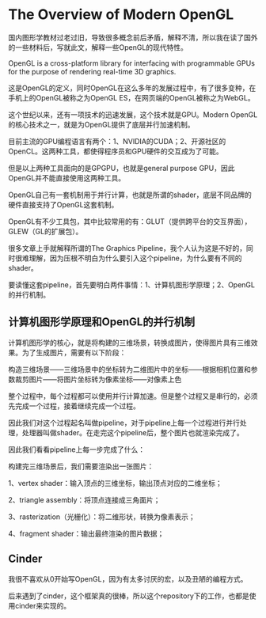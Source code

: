 # The Overview of Modern OpenGL

国内图形学教材过老过旧，导致很多概念前后矛盾，解释不清，所以我在读了国外的一些材料后，写就此文，解释一些OpenGL的现代特性。

OpenGL is a cross-platform library for interfacing with programmable GPUs for the purpose of rendering real-time 3D graphics.

这是OpenGL的定义，同时OpenGL在这么多年的发展过程中，有了很多变种，在手机上的OpenGL被称之为OpenGL ES，在网页端的OpenGL被称之为WebGL。

这个世纪以来，还有一项技术的迅速发展，这个技术就是GPU。Modern OpenGL的核心技术之一，就是为OpenGL提供了底层并行加速机制。

目前主流的GPU编程语言有两个：1、NVIDIA的CUDA；2、开源社区的OpenCL。这两种工具，都使得程序员和GPU硬件的交互成为了可能。

但是以上两种工具面向的是GPGPU，也就是general purpose GPU，因此OpenGL并不能直接使用这两种工具。

OpenGL自己有一套机制用于并行计算，也就是所谓的shader，底层不同品牌的硬件直接支持了OpenGL这套机制。

OpenGL有不少工具包，其中比较常用的有：GLUT（提供跨平台的交互界面），GLEW（GL的扩展包）。

很多文章上手就解释所谓的The Graphics Pipeline，我个人认为这是不好的，同时很难理解，因为压根不明白为什么要引入这个pipeline，为什么要有不同的shader。

要读懂这套pipeline，首先要明白两件事情：1、计算机图形学原理；2、OpenGL的并行机制。

## 计算机图形学原理和OpenGL的并行机制

计算机图形学的核心，就是将构建的三维场景，转换成图片，使得图片具有三维效果。为了生成图片，需要有以下阶段：

构造三维场景——三维场景中的坐标转为二维图片中的坐标——根据相机位置和参数裁剪图片——将图片坐标转为像素坐标——对像素上色

整个过程中，每个过程都可以使用并行计算加速。但是整个过程又是串行的，必须先完成一个过程，接着继续完成一个过程。

因此我们对这个过程起名叫做pipeline，对于pipeline上每一个过程进行并行处理，处理器叫做shader。在走完这个pipeline后，整个图片也就渲染完成了。

因此我们看看pipeline上每一步完成了什么：

构建完三维场景后，我们需要渲染出一张图片：

1、vertex shader：输入顶点的三维坐标，输出顶点对应的二维坐标；

2、triangle assembly：将顶点连接成三角面片；

3、rasterization（光栅化）：将二维形状，转换为像素表示；

4、fragment shader：输出最终渲染的图片数据；

## Cinder

我很不喜欢从0开始写OpenGL，因为有太多讨厌的宏，以及丑陋的编程方式。

后来遇到了cinder，这个框架真的很棒，所以这个repository下的工作，也都是使用cinder来实现的。